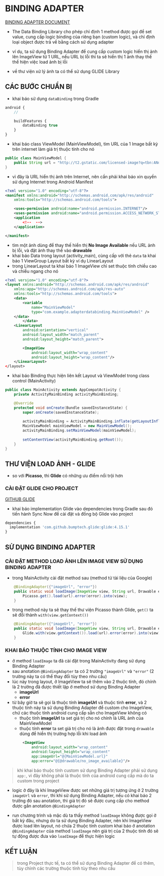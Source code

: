 # BINDING ADAPTER

[BINDING ADAPTER DOCUMENT](https://developer.android.com/topic/libraries/data-binding/binding-adapters)

- The Data Binding Library cho phép chỉ định 1 method được gọi để set value, cung cấp logic binding của riêng bạn (custom logic), và chỉ định loại object được trả về bằng cách sử dụng adapter

- ví dụ, ta sử dụng Binding Adapter để cung cấp custom logic hiển thị ảnh lên ImageView từ 1 URL, nếu URL bị lỗi thì ta sẽ hiển thị 1 ảnh thay thế thể hiện việc load ảnh bị lỗi
- về thư viện xử lý ảnh ta có thể sử dụng GLIDE Library

## CÁC BƯỚC CHUẨN BỊ

- khai báo sử dụng ``dataBinding`` trong Gradle
```js
android {
    // 

    buildFeatures {
        dataBinding true
    }
}
```
- khai báo class ViewModel (MainViewModel), tìm URL của 1 Image bất kỳ trên internet làm giá trị thuộc tính cho nó
```java
public class MainViewModel {
    public String url = "http://t2.gstatic.com/licensed-image?q=tbn:ANd9GcQlO_2ts2YDGtpdafB8JDZzGVfyKlmFCn7paIJmTsKhfbev0I3O-OoMwgHJUDjSTc-KbjZge4_FgB2BUqVblVM";
}
```
- vì đây là URL hiển thị ảnh trên Internet, nên cần phải khai báo xin quyền sử dụng Internet trong Android Manifest
```xml
<?xml version="1.0" encoding="utf-8"?>
<manifest xmlns:android="http://schemas.android.com/apk/res/android"
    xmlns:tools="http://schemas.android.com/tools">

    <uses-permission android:name="android.permission.INTERNET"/>
    <uses-permission android:name="android.permission.ACCESS_NETWORK_STATE" />
    <application
        <!--  -->
    </application>

</manifest>
```
- tìm một ảnh dùng để thay thế hiển thị __No Image Available__ nếu URL ảnh bị lỗi, và đặt ảnh thay thế vào __drawable__
- khai báo Data trong layout (activity_main), cùng cấp với thẻ ``data`` ta khai báo 1 ViewGroup Layout bất kỳ ví dụ LinearLayout
- trong LinearLayout ta khai báo 1 ImageView chỉ set thuộc tính chiều cao và chiều ngang cho nó
```xml
<?xml version="1.0" encoding="utf-8"?>
<layout xmlns:android="http://schemas.android.com/apk/res/android"
    xmlns:app="http://schemas.android.com/apk/res-auto"
    xmlns:tools="http://schemas.android.com/tools">
    <data>
        <variable
            name="MainViewModel"
            type="com.example.adapterdatabinding.MainViewModel" />
    </data>
        </data>
    <LinearLayout
        android:orientation="vertical"
        android:layout_width="match_parent"
        android:layout_height="match_parent">

        <ImageView
            android:layout_width="wrap_content"
            android:layout_height="wrap_content"/>
    </LinearLayout>
</layout>
```
- khai báo Binding thực hiện liên kết Layout và ViewModel trong class control (MainActivity)
```java
public class MainActivity extends AppCompatActivity {
    private ActivityMainBinding activityMainBinding;

    @Override
    protected void onCreate(Bundle savedInstanceState) {
        super.onCreate(savedInstanceState);
        
        activityMainBinding = ActivityMainBinding.inflate(getLayoutInflater());
        MainViewModel mainViewModel = new MainViewModel();
        activityMainBinding.setMainViewModel(mainViewModel);
        
        setContentView(activityMainBinding.getRoot());
    }
}
```

## THƯ VIỆN LOAD ẢNH - GLIDE

- so với __Picasso__, thì __Glide__ có những ưu điểm nổi trội hơn

### CÀI ĐẶT GLIDE CHO PROJECT

[GITHUB GLIDE](https://github.com/bumptech/glide)

- khai báo implementation Glide vào dependencies trong Gradle sau đó tiến hành Sync Now để cài đặt và đồng bộ Glide vào project
```js
dependencies {
  implementation 'com.github.bumptech.glide:glide:4.15.1'
}
```

## SỬ DỤNG BINDING ADAPTER

### CÀI ĐẶT METHOD LOAD ẢNH LÊN IMAGE VIEW SỬ DỤNG BINDING ADAPTER

- trong MainActivity cài đặt method sau (method từ tài liệu của Google)
```java
    @BindingAdapter({"imageUrl", "error"})
    public static void loadImage(ImageView view, String url, Drawable error) {
        Picasso.get().load(url).error(error).into(view);
    }
```
- trong method này ta sẽ thay thế thư viện Picasso thành Glide, ``get()`` ta sẽ đổi thành ``with(view.getContext())``

```java
    @BindingAdapter({"imageUrl", "error"})
    public static void loadImage(ImageView view, String url, Drawable error) {
        Glide.with(view.getContext()).load(url).error(error).into(view);
    }
```

### KHAI BÁO THUỘC TÍNH CHO IMAGE VIEW

- ở method ``loadImage`` ta đã cài đặt trong MainActivity đang sử dụng Binding Adapter
- sau anotation ``@BindingAdapter`` ta có 2 trường ``"imageUrl"`` và ``"error"`` (2 trường này ta có thể thay đổi tùy theo nhu cầu)
- lúc này trong layout, ở ImageView ta sẽ thêm vào 2 thuộc tính, đó chính là 2 trường đã được thiết lập ở method sử dụng Binding Adapter
    - __imageUrl__
    - __error__
- từ bây giờ ta sẽ gọi là thuộc tính __imageUrl__ và thuộc tính __error__, và 2 thuộc tính này ta sử dụng Binding Adapter để custom cho ImageView, chứ các thuộc tính android cung cấp sẵn cho ImageView không có
    - thuộc tính __imageUrl__ ta set giá trị cho nó chính là URL ảnh của MainViewModel
    - thuộc tính __error__ ta set giá trị cho nó là ảnh được đặt trong ``drawable`` dùng để hiển thị trường hợp lỗi khi load ảnh
```xml
        <ImageView
            android:layout_width="wrap_content"
            android:layout_height="wrap_content"
            app:imageUrl="@{MainViewModel.url}"
            app:error="@{@drawable/no_image_available}"/>
```

> khi khai báo thuộc tính custom sử dụng Binding Adapter phải sử dụng ``app:``, vì đây không phải là thuộc tính của android cung cấp mà do ta custom trong project

- logic ở đây là khi ImageView được set những giá trị tương ứng ở 2 trường ``imageUrl`` và ``error``, thì khi sử dụng Binding Adapter, nếu có khai báo 2 trường đó sau anotation, thì giá trị đó sẽ được cung cấp cho method được gắn anotation ``@BindingAdapter``

- run chương trình và mặc dù ta thấy method ``loadImage`` không được gọi ở bất kỳ đâu, nhưng do ta sử dụng Binding Adapter, nên khi ImageView được load lên layout, nó chứa 2 thuộc tính custom khai báo ở anotation ``@BindingAdapter`` của method ``loadImage`` nên giá trị của 2 thuộc tính đó sẽ tự động được đưa vào ``loadImage`` để thực hiện logic

## KẾT LUẬN

> trong Project thực tế, ta có thể sử dụng Binding Adapter để có thêm, tùy chỉnh các trường thuộc tính tùy theo nhu cầu